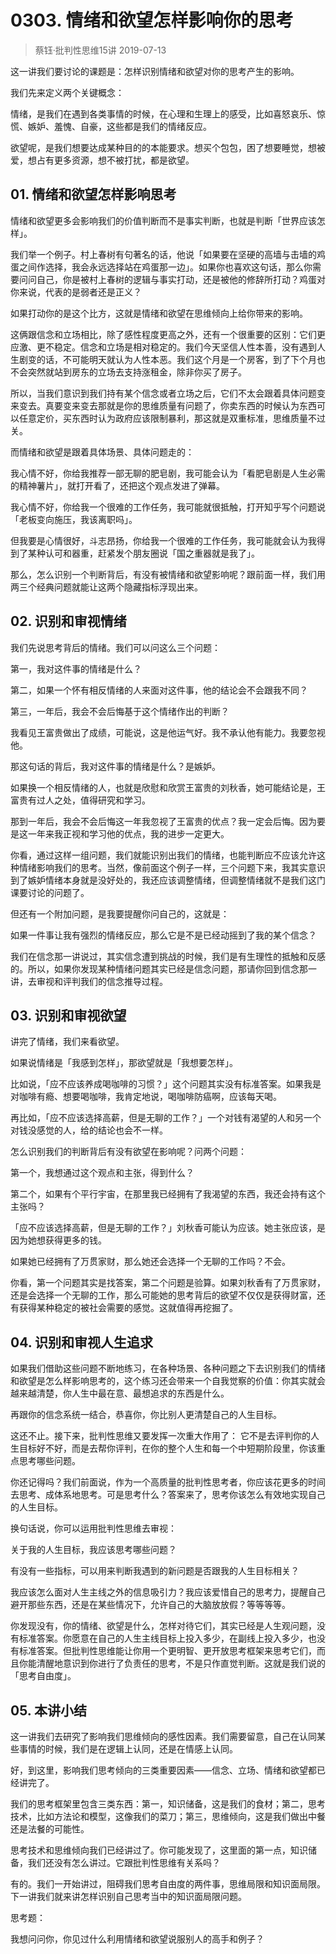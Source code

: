 # 0303. 情绪和欲望怎样影响你的思考
> 蔡钰·批判性思维15讲
2019-07-13

这一讲我们要讨论的课题是：怎样识别情绪和欲望对你的思考产生的影响。

我们先来定义两个关键概念：

情绪，是我们在遇到各类事情的时候，在心理和生理上的感受，比如喜怒哀乐、惊慌、嫉妒、羞愧、自豪，这些都是我们的情绪反应。

欲望呢，是我们想要达成某种目的的本能要求。想买个包包，困了想要睡觉，想被爱，想占有更多资源，想不被打扰，都是欲望。

## 01. 情绪和欲望怎样影响思考

情绪和欲望更多会影响我们的价值判断而不是事实判断，也就是判断「世界应该怎样」。

我们举一个例子。村上春树有句著名的话，他说「如果要在坚硬的高墙与击墙的鸡蛋之间作选择，我会永远选择站在鸡蛋那一边」。如果你也喜欢这句话，那么你需要问问自己，你是被村上春树的逻辑与事实打动，还是被他的修辞所打动？鸡蛋对你来说，代表的是弱者还是正义？

如果打动你的是这个比方，这就是情绪和欲望在思维倾向上给你带来的影响。

这俩跟信念和立场相比，除了感性程度更高之外，还有一个很重要的区别：它们更应激、更不稳定。信念和立场是相对稳定的。我们今天坚信人性本善，没有遇到人生剧变的话，不可能明天就认为人性本恶。我们这个月是一个房客，到了下个月也不会突然就站到房东的立场去支持涨租金，除非你买了房子。

所以，当我们意识到我们持有某个信念或者立场之后，它们不太会跟着具体问题变来变去。真要变来变去那就是你的思维质量有问题了，你卖东西的时候认为东西可以任意定价，买东西时认为政府应该限制暴利，那这就是双重标准，思维质量不过关。

而情绪和欲望是跟着具体场景、具体问题走的：

我心情不好，你给我推荐一部无聊的肥皂剧，我可能会认为「看肥皂剧是人生必需的精神薯片」，就打开看了，还把这个观点发进了弹幕。

我心情不好，你给我一个很难的工作任务，我可能就很抵触，打开知乎写个问题说「老板变向施压，我该离职吗」。

但我要是心情很好，斗志昂扬，你给我一个很难的工作任务，我可能就会认为我得到了某种认可和器重，赶紧发个朋友圈说「国之重器就是我了」。

那么，怎么识别一个判断背后，有没有被情绪和欲望影响呢？跟前面一样，我们用两三个经典问题就能让这两个隐藏指标浮现出来。

## 02. 识别和审视情绪

我们先说思考背后的情绪。我们可以问这么三个问题：

第一，我对这件事的情绪是什么？

第二，如果一个怀有相反情绪的人来面对这件事，他的结论会不会跟我不同？

第三，一年后，我会不会后悔基于这个情绪作出的判断？

我看见王富贵做出了成绩，可能说，这是他运气好。我不承认他有能力。我要忽视他。

那这句话的背后，我对这件事的情绪是什么？是嫉妒。

如果换一个相反情绪的人，也就是欣慰和欣赏王富贵的刘秋香，她可能结论是，王富贵有过人之处，值得研究和学习。

那到一年后，我会不会后悔这一年我忽视了王富贵的优点？我一定会后悔。因为要是这一年来我正视和学习他的优点，我的进步一定更大。

你看，通过这样一组问题，我们就能识别出我们的情绪，也能判断应不应该允许这种情绪影响我们的思考。当然，像前面这个例子一样，三个问题下来，我其实意识到了嫉妒情绪本身就是没好处的，我还应该调整情绪，但调整情绪就不是我们这门课要讨论的问题了。

但还有一个附加问题，是我要提醒你问自己的，这就是：

如果一件事让我有强烈的情绪反应，那么它是不是已经动摇到了我的某个信念？

我们在信念那一讲说过，其实信念遭到挑战的时候，我们是有生理性的抵触和反感的。所以，如果你发现某种情绪问题其实已经是信念问题，那请你回到信念那一讲，去审视和评判我们的信念推导过程。

## 03. 识别和审视欲望

讲完了情绪，我们来看欲望。

如果说情绪是「我感到怎样」，那欲望就是「我想要怎样」。

比如说，「应不应该养成喝咖啡的习惯？」这个问题其实没有标准答案。如果我是对咖啡有瘾、想要喝咖啡，我肯定地说，喝咖啡防癌啊，应该每天喝。

再比如，「应不应该选择高薪，但是无聊的工作？」一个对钱有渴望的人和另一个对钱没感觉的人，给的结论也会不一样。

怎么识别我们的判断背后有没有欲望在影响呢？问两个问题：

第一个，我想通过这个观点和主张，得到什么？

第二个，如果有个平行宇宙，在那里我已经拥有了我渴望的东西，我还会持有这个主张吗？

「应不应该选择高薪，但是无聊的工作？」刘秋香可能认为应该。她主张应该，是因为她想获得更多的钱。

如果她已经拥有了万贯家财，那么她还会选择一个无聊的工作吗？不会。

你看，第一个问题其实是找答案，第二个问题是验算。如果刘秋香有了万贯家财，还是会选择一个无聊的工作，那么可能她的思考背后的欲望不仅仅是获得财富，还有获得某种稳定的被社会需要的感觉。这就值得再挖掘了。

## 04. 识别和审视人生追求

如果我们借助这些问题不断地练习，在各种场景、各种问题之下去识别我们的情绪和欲望是怎么样影响思考的，这个练习还会带来一个自我觉察的价值：你其实就会越来越清楚，你人生中最在意、最想追求的东西是什么。

再跟你的信念系统一结合，恭喜你，你比别人更清楚自己的人生目标。

这还不止。接下来，批判性思维又要发挥一次重大作用了： 它不是去评判你的人生目标好不好，而是去帮你评判，在你的整个人生和每一个中短期阶段里，你该重点思考哪些问题。

你还记得吗？我们前面说，作为一个高质量的批判性思考者，你应该花更多的时间去思考、成体系地思考。可是思考什么？答案来了，思考你该怎么有效地实现自己的人生目标。

换句话说，你可以运用批判性思维去审视：

关于我的人生目标，我应该思考哪些问题？

有没有一些指标，可以用来判断我遇到的新问题是否跟我的人生目标相关？

我应该怎么面对人生主线之外的信息吸引力？我应该爱惜自己的思考力，提醒自己避开那些东西，还是在某些情况下，允许自己的大脑放放假？等等等等。

你发现没有，你的情绪、欲望是什么，怎样对待它们，其实已经是人生观问题，没有标准答案。你愿意在自己的人生主线目标上投入多少，在副线上投入多少，也没有标准答案。但批判性思维能让你用一个更明智、更开放思考框架来思考它们，而且你能清醒地意识到你进行了负责任的思考，不是只作直觉判断。这就是我们说的「思考自由度」。

## 05. 本讲小结

这一讲我们去研究了影响我们思维倾向的感性因素。我们需要留意，自己在认同某些事情的时候，我们是在逻辑上认同，还是在情感上认同。

好，到这里，影响我们思考倾向的三类重要因素——信念、立场、情绪和欲望都已经讲完了。

我们的思考框架里包含三类东西：第一，知识储备，这是我们的食材；第二，思考技术，比如方法论和模型，这像我们的菜刀；第三，思维倾向，这是我们做出中餐还是法餐的可能性。

思考技术和思维倾向我们已经讲过了。你可能发现了，这里面的第一点，知识储备，我们还没有怎么讲过。它跟批判性思维有关系吗？

有的。我们一开始讲过，阻碍我们思考自由度的两件事，思维局限和知识面局限。下一讲我们就来讲怎样识别自己思考当中的知识面局限问题。

思考题：

我想问问你，你见过什么利用情绪和欲望说服别人的高手和例子？
